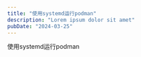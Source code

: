 ```yaml
---
title: "使用systemd运行podman"
description: "Lorem ipsum dolor sit amet"
pubDate: "2024-03-25"
---
```


使用systemd运行podman